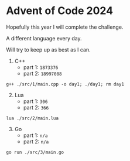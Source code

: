 # Advent of Code 2024

Hopefully this year I will complete the challenge.


A different language every day. 


Will try to keep up as best as I can. 

1. C++
    - part 1: `1873376`
    - part 2: `18997088`
```
g++ ./src/1/main.cpp -o day1; ./day1; rm day1
```
2. Lua
    - part 1: `306`
    - part 2: `366`
```
lua ./src/2/main.lua
```
3. Go
    - part 1: `n/a`
    - part 2: `n/a`
```
go run ./src/3/main.go
```